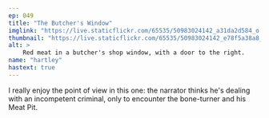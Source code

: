 ```yaml
---
ep: 049
title: "The Butcher's Window"
imglink: "https://live.staticflickr.com/65535/50983024142_a31da2d584_o.jpg"
thumbnail: "https://live.staticflickr.com/65535/50983024142_e78f5a38a8_q.jpg"
alt: >
    Red meat in a butcher's shop window, with a door to the right. 
name: "hartley"
hastext: true
---
```

I really enjoy the point of view in this one: the narrator thinks he's dealing with an incompetent criminal, only to encounter the bone-turner and his Meat Pit.